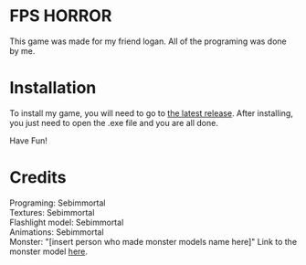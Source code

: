 # FPS HORROR

This game was made for my friend logan. All of the programing was done by me.


# Installation

To install my game, you will need to go to [the latest release](https://github.com/Sebimmortal/FPS-horror/releases/tag/windows). After installing, you just need to open the .exe file and you are all done.

Have Fun!


# Credits

Programing: Sebimmortal  
Textures: Sebimmortal  
Flashlight model: Sebimmortal  
Animations: Sebimmortal  
Monster: "[insert person who made monster models name here]" Link to the monster model [here](idk.idk/idk/idk/ihavenocluerightnow).